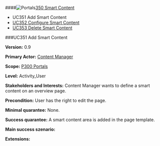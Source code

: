 ####![Portals](https://raw.github.com/massiveart/sulu-docs/master/use-cases/images/package-white.png)[350 Smart Content](https://github.com/massiveart/sulu-docs/tree/master/use-cases/p300/p350 "350 Smart Content")

* UC351 Add Smart Content
* [UC352 Configure Smart Content](https://github.com/massiveart/sulu-docs/tree/master/use-cases/p300/p350/UC352.md "UC352 Configure Smart Content")
* [UC353 Delete Smart Content](https://github.com/massiveart/sulu-docs/tree/master/use-cases/p300/p350/UC353.md "UC353 Delete Smart Content")

###UC351 Add Smart Content

**Version:** 0.9

**Primary Actor:** [Content Manager](https://github.com/massiveart/sulu-docs/tree/master/use-cases/actors.md "Actors") 

**Scope:** [P300 Portals](https://github.com/massiveart/sulu-docs/tree/master/use-cases/p300 "P300 Portals") 

**Level:** Activity_User

**Stakeholders and Interests:**
Content Manager wants to define a smart content on an overview page.

**Precondition:** User has the right to edit the page.

**Minimal quarantee:** None.

**Success quarantee:** A smart content area is added in the page template.

**Main success szenario:** 

**Extensions:**